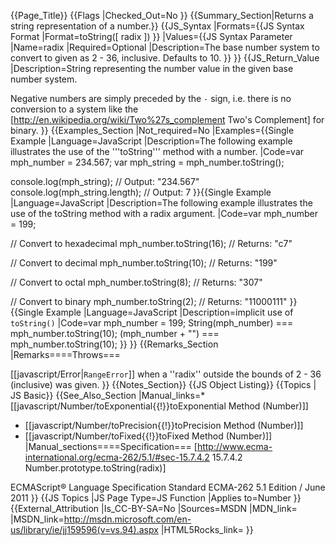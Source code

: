 {{Page_Title}}
{{Flags
|Checked_Out=No
}}
{{Summary_Section|Returns a string representation of a number.}}
{{JS_Syntax
|Formats={{JS Syntax Format
|Format=toString([ radix ])
}}
|Values={{JS Syntax Parameter
|Name=radix
|Required=Optional
|Description=The base number system to convert to given as 2 - 36, inclusive. Defaults to 10.
}}
}}
{{JS_Return_Value
|Description=String representing the number value in the given base number system. 

Negative numbers are simply preceded by the <code>-</code> sign, i.e. there is no conversion to a system like the [http://en.wikipedia.org/wiki/Two%27s_complement Two's Complement] for binary.
}}
{{Examples_Section
|Not_required=No
|Examples={{Single Example
|Language=JavaScript
|Description=The following example illustrates the use of the '''toString''' method with a number.
|Code=var mph_number = 234.567;
var mph_string = mph_number.toString();

console.log(mph_string);
// Output: "234.567"
console.log(mph_string.length);
// Output: 7
}}{{Single Example
|Language=JavaScript
|Description=The following example illustrates the use of the toString method with a radix argument.
|Code=var mph_number = 199;

// Convert to hexadecimal
mph_number.toString(16);
// Returns: "c7"

// Convert to decimal
mph_number.toString(10);
// Returns: "199"

// Convert to octal
mph_number.toString(8);
// Returns: "307"

// Convert to binary
mph_number.toString(2);
// Returns: "11000111"
}}{{Single Example
|Language=JavaScript
|Description=implicit use of <code>toString()</code>
|Code=var mph_number = 199;
String(mph_number) === mph_number.toString(10);
(mph_number + "") === mph_number.toString(10);
}}
}}
{{Remarks_Section
|Remarks====Throws===

[[javascript/Error|<code>RangeError</code>]] when a ''radix'' outside the bounds of 2 - 36 (inclusive) was given.
}}
{{Notes_Section}}
{{JS Object Listing}}
{{Topics | JS Basic}}
{{See_Also_Section
|Manual_links=* [[javascript/Number/toExponential{{!}}toExponential Method (Number)]]
* [[javascript/Number/toPrecision{{!}}toPrecision Method (Number)]]
* [[javascript/Number/toFixed{{!}}toFixed Method (Number)]]
|Manual_sections====Specification===
[http://www.ecma-international.org/ecma-262/5.1/#sec-15.7.4.2 15.7.4.2 Number.prototype.toString(radix)]

ECMAScript® Language Specification
Standard ECMA-262
5.1 Edition / June 2011
}}
{{JS Topics
|JS Page Type=JS Function
|Applies to=Number
}}
{{External_Attribution
|Is_CC-BY-SA=No
|Sources=MSDN
|MDN_link=
|MSDN_link=http://msdn.microsoft.com/en-us/library/ie/jj159596(v=vs.94).aspx
|HTML5Rocks_link=
}}